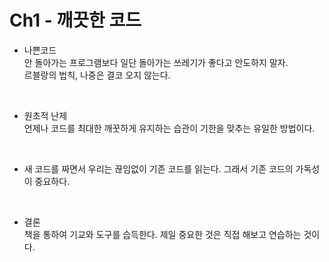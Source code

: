 # Ch1 - 깨끗한 코드

- 나쁜코드  
안 돌아가는 프로그램보다 일단 돌아가는 쓰레기가 좋다고 안도하지 말자.  
르블랑의 법칙, 나중은 결코 오지 않는다.  
<br>

- 원초적 난제  
언제나 코드를 최대한 깨꿋하게 유지하는 습관이 기한을 맞추는 유일한 방법이다.  
<br>

- 새 코드를 짜면서 우리는 끊임없이 기존 코드를 읽는다. 그래서 기존 코드의 가독성이 중요하다.     
<br>

- 결론  
책을 통하여 기교와 도구를 습득한다. 제일 중요한 것은 직접 해보고 연습하는 것이다.

